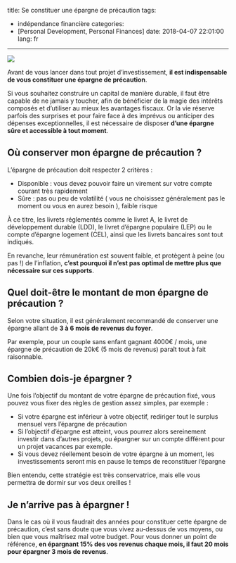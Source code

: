 title: Se constituer une épargne de précaution
tags:
- indépendance financière
categories:
- [Personal Development, Personal Finances]
date: 2018-04-07 22:01:00
lang: fr
---

<img src="/images/save-1710217_1280.jpeg" />

Avant de vous lancer dans tout projet d’investissement, **il est indispensable de vous constituer une épargne de précaution**.

Si vous souhaitez construire un capital de manière durable, il faut être capable de ne jamais y toucher, afin de bénéficier de la magie des intérêts composés et d’utiliser au mieux les avantages fiscaux. 
Or la vie réserve parfois des surprises et pour faire face à des imprévus ou anticiper des dépenses exceptionnelles, il est nécessaire de disposer **d’une épargne sûre et accessible à tout moment**.


## Où conserver mon épargne de précaution ?

L’épargne de précaution doit respecter 2 critères :

* Disponible : vous devez pouvoir faire un virement sur votre compte courant très rapidement
* Sûre : pas ou peu de volatilité ( vous ne choisissez généralement pas le moment ou vous en aurez besoin ), faible risque

À ce titre, les livrets réglementés comme le livret A, le livret de développement durable (LDD), le livret d’épargne populaire (LEP) ou le compte d’épargne logement (CEL), ainsi que les livrets bancaires sont tout indiqués.

En revanche, leur rémunération est souvent faible, et protègent à peine (ou pas !) de l’inflation, **c’est pourquoi il n’est pas optimal de mettre plus que nécessaire sur ces supports**.

## Quel doit-être le montant de mon épargne de précaution ?

Selon votre situation, il est généralement recommandé de conserver une épargne allant de **3 à 6 mois de revenus du foyer**.

Par exemple, pour un couple sans enfant gagnant 4000€ / mois, une épargne de précaution de 20k€ (5 mois de revenus) paraît tout à fait raisonnable.

## Combien dois-je épargner ?

Une fois l’objectif du montant de votre épargne de précaution fixé, vous pouvez vous fixer des règles de gestion assez simples, par exemple :

* Si votre épargne est inférieur à votre objectif, rediriger tout le surplus mensuel vers l’épargne de précaution
* Si l’objectif d’épargne est atteint, vous pourrez alors sereinement investir dans d’autres projets, ou épargner sur un compte différent pour un projet vacances par exemple.
* Si vous devez réellement besoin de votre épargne à un moment, les investissements seront mis en pause le temps de reconstituer l’épargne

Bien entendu, cette stratégie est très conservatrice, mais elle vous permettra de dormir sur vos deux oreilles !

## Je n’arrive pas à épargner !

Dans le cas où il vous faudrait des années pour constituer cette épargne de précaution, c’est sans doute que vous vivez au-dessus de vos moyens, ou bien que vous maîtrisez mal votre budget. Pour vous donner un point de référence, **en épargnant 15% des vos revenus chaque mois, il faut 20 mois pour épargner 3 mois de revenus**.

